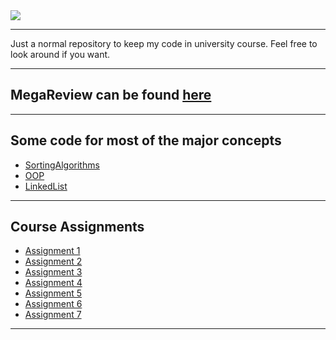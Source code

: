<image src="./Assets/Banner.png">

---

Just a normal repository to keep my code in university course. Feel free to look around if you want.

---

## MegaReview can be found [here](./MegaReview/)

---

## Some code for most of the major concepts

- [SortingAlgorithms](./SortingAlgo/)
- [OOP](./OOP)
- [LinkedList](./LinkedList/)

---

## Course Assignments

- [Assignment 1](./Assignment%201)
- [Assignment 2](./Assignment%202)
- [Assignment 3](./Assignment%203)
- [Assignment 4](./Assignment%204)
- [Assignment 5](./Assignment%205)
- [Assignment 6](./Assignment%206)
- [Assignment 7](./Assignment%207)

---
